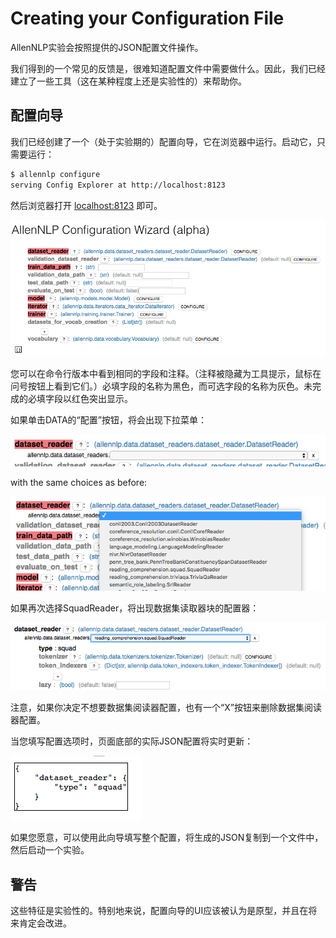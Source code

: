 # Creating your Configuration File

AllenNLP实验会按照提供的JSON配置文件操作。

我们得到的一个常见的反馈是，很难知道配置文件中需要做什么。因此，我们已经建立了一些工具（这在某种程度上还是实验性的）来帮助你。

## 配置向导

我们已经创建了一个（处于实验期的）配置向导，它在浏览器中运行。启动它，只需要运行：

```bash
$ allennlp configure
serving Config Explorer at http://localhost:8123
```

然后浏览器打开 [localhost:8123](http://localhost:8123) 即可。

![configuration wizard](configurator_images/configurator.1.png)

您可以在命令行版本中看到相同的字段和注释。（注释被隐藏为工具提示，鼠标在问号按钮上看到它们。）必填字段的名称为黑色，而可选字段的名称为灰色。未完成的必填字段以红色突出显示。

如果单击DATA的“配置”按钮，将会出现下拉菜单：

![configuration wizard](configurator_images/configurator.2.png)

with the same choices as before:

![configuration wizard](configurator_images/configurator.3.png)

如果再次选择SquadReader，将出现数据集读取器块的配置器：

![configuration wizard](configurator_images/configurator.4.png)

注意，如果你决定不想要数据集阅读器配置，也有一个“X”按钮来删除数据集阅读器配置。

当您填写配置选项时，页面底部的实际JSON配置将实时更新：

![configuration wizard](configurator_images/configurator.5.png)

如果您愿意，可以使用此向导填写整个配置，将生成的JSON复制到一个文件中，然后启动一个实验。

## 警告

这些特征是实验性的。特别地来说，配置向导的UI应该被认为是原型，并且在将来肯定会改进。